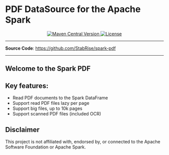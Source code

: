 # PDF DataSource for the Apache Spark

<p align="center">
    <a href="https://search.maven.org/artifact/com.stabrise/spark-pdf_2.12">
        <img alt="Maven Central Version" src="https://img.shields.io/maven-central/v/com.stabrise/spark-pdf_2.12">
    </a>
    <a href="https://github.com/StabRise/spark-pdf/blob/master/LICENSE" >
        <img src="https://img.shields.io/badge/License-AGPL%20V3-blue.svg" alt="License"/>
    </a>
</p>

---

**Source Code**: <a href="https://github.com/StabRise/spark-pdf/" target="_blank">https://github.com/StabRise/spark-pdf</a>

---

## Welcome to the Spark PDF

## Key features:

- Read PDF documents to the Spark DataFrame
- Support read PDF files lazy per page
- Support big files, up to 10k pages
- Support scanned PDF files (included OCR)

## Disclaimer

This project is not affiliated with, endorsed by, or connected to the Apache Software Foundation or Apache Spark.
